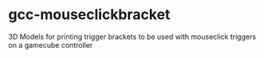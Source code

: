 # gcc-mouseclickbracket
3D Models for printing trigger brackets to be used with mouseclick triggers on a gamecube controller
